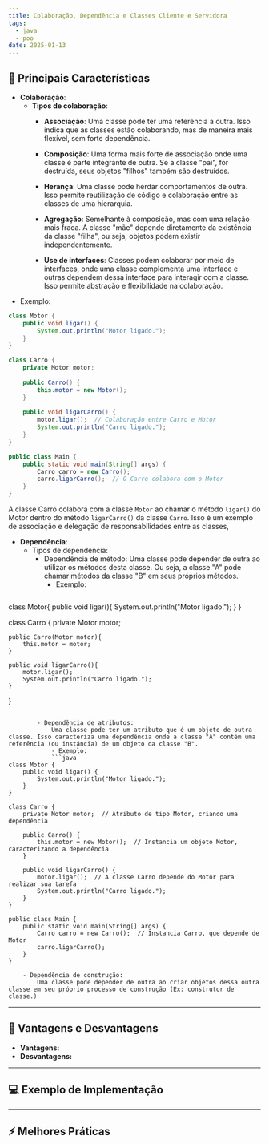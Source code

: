 ```yaml
---
title: Colaboração, Dependência e Classes Cliente e Servidora
tags:
  - java
  - poo
date: 2025-01-13
---
```


## 📝 Principais Características

- **Colaboração**:
	- **Tipos de colaboração**:
		- **Associação**: Uma classe pode ter uma referência a outra. Isso indica que as classes estão colaborando, mas de maneira mais flexível, sem forte dependência.
		  
		- **Composição**:
			Uma forma mais forte de associação onde uma classe é parte integrante de outra. Se a classe "pai", for destruída, seus objetos "filhos" também são destruídos.
			
		- **Herança**:
			Uma classe pode herdar comportamentos de outra. Isso permite reutilização de código e colaboração entre as classes de uma hierarquia.
			
		- **Agregação**: 
			Semelhante à composição, mas com uma relação mais fraca. A classe "mãe" depende diretamente da existência da classe "filha", ou seja, objetos podem existir independentemente.
			
		- **Use de interfaces**: 
			Classes podem colaborar por meio de interfaces, onde uma classe complementa uma interface e outras dependem dessa interface para interagir com a classe. Isso permite abstração e flexibilidade na colaboração.
- Exemplo:
```java
class Motor {
    public void ligar() {
        System.out.println("Motor ligado.");
    }
}

class Carro {
    private Motor motor;
    
    public Carro() {
        this.motor = new Motor();
    }
    
    public void ligarCarro() {
        motor.ligar();  // Colaboração entre Carro e Motor
        System.out.println("Carro ligado.");
    }
}

public class Main {
    public static void main(String[] args) {
        Carro carro = new Carro();
        carro.ligarCarro();  // O Carro colabora com o Motor
    }
}
```
A classe Carro colabora com a classe ``Motor`` ao chamar o método ``ligar()`` do Motor dentro do método ``ligarCarro()`` da classe ``Carro``. Isso é um exemplo de associação e delegação de responsabilidades entre as classes,

- **Dependência**:
	- Tipos de dependência:
		- Dependência de método:
			Uma classe pode depender de outra ao utilizar os métodos desta classe. Ou seja, a classe "A" pode chamar métodos da classe "B" em seus próprios métodos.
			- Exemplo:
			```java
class Motor{
	public void ligar(){
		System.out.println("Motor ligado.");
	}
}

class Carro {
	private Motor motor;
	
	public Carro(Motor motor){
		this.motor = motor;
	}
	
	public void ligarCarro(){
		motor.ligar();
		System.out.println("Carro ligado.");
	}
}
```
			
		- Dependência de atributos:
			Uma classe pode ter um atributo que é um objeto de outra classe. Isso caracteriza uma dependência onde a classe "A" contém uma referência (ou instância) de um objeto da classe "B".
			- Exemplo:
			```java
class Motor {
    public void ligar() {
        System.out.println("Motor ligado.");
    }
}

class Carro {
    private Motor motor;  // Atributo de tipo Motor, criando uma dependência
    
    public Carro() {
        this.motor = new Motor();  // Instancia um objeto Motor, caracterizando a dependência
    }

    public void ligarCarro() {
        motor.ligar();  // A classe Carro depende do Motor para realizar sua tarefa
        System.out.println("Carro ligado.");
    }
}

public class Main {
    public static void main(String[] args) {
        Carro carro = new Carro();  // Instancia Carro, que depende de Motor
        carro.ligarCarro();
    }
}

```
			
		- Dependência de construção:
			Uma classe pode depender de outra ao criar objetos dessa outra classe em seu próprio processo de construção (Ex: construtor de classe.)
			
			
			
---

## 🧩 Vantagens e Desvantagens

- **Vantagens:**
- **Desvantagens:**

---

## 💻 Exemplo de Implementação

---

## ⚡ Melhores Práticas

